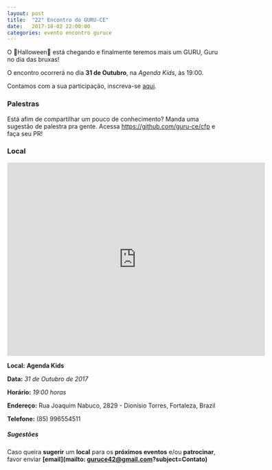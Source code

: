 ```yaml
---
layout: post
title:  "22° Encontro do GURU-CE"
date:   2017-10-02 22:00:00
categories: evento encontro guruce
---
```


O 🎃Halloween🎃 está chegando e finalmente teremos mais um GURU, Guru no dia das bruxas!

O encontro ocorrerá no dia **31 de Outubro**, na _Agenda Kids_, às 19:00.

Contamos com a sua participação, inscreva-se [aqui](https://www.sympla.com.br/22-encontro-do-guru-ce__198434).

### Palestras

Está afim de compartilhar um pouco de conhecimento? Manda uma sugestão de palestra pra gente.
Acessa https://github.com/guru-ce/cfp e faça seu PR!


### Local

<iframe src="https://www.google.com/maps/embed?pb=!1m18!1m12!1m3!1d3981.2775445543243!2d-38.507918085074834!3d-3.749619797272011!2m3!1f0!2f0!3f0!3m2!1i1024!2i768!4f13.1!3m3!1m2!1s0x7c7488ee6ed362f%3A0x5e15d77ff15bcd89!2sAgenda+Kids!5e0!3m2!1spt-BR!2sbr!4v1506995633050" width="600" height="450" frameborder="0" style="border:0" allowfullscreen></iframe>

__Local:__ __Agenda Kids__

__Data:__ _31 de Outubro de 2017_

__Horário:__ _19:00 horas_

__Endereço:__ Rua Joaquim Nabuco, 2829 - Dionísio Torres, Fortaleza, Brazil

__Telefone:__ (85) 996554511

##### Sugestões

Caso queira __sugerir__ um __local__ para os __próximos eventos__ e/ou __patrocinar__, favor enviar __[email](mailto: guruce42@gmail.com?subject=Contato)__
